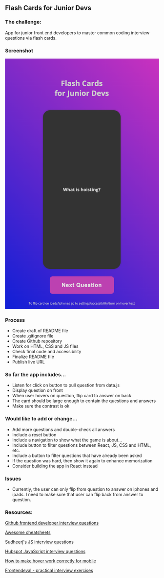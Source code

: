 ## Flash Cards for Junior Devs

### The challenge:

App for junior front end developers to master common coding interview questions via flash cards.

### Screenshot

![screenshot](img/screenshot.png)

### Process

- Create draft of README file
- Create .gitignore file
- Create Github repository
- Work on HTML, CSS and JS files
- Check final code and accessibility
- Finalize README file
- Publish live URL

### So far the app includes...

- Listen for click on button to pull question from data.js
- Display question on front
- When user hovers on question, flip card to answer on back
- The card should be large enough to contain the questions and answers
- Make sure the contrast is ok

### Would like to add or change...

- Add more questions and double-check all answers
- Include a reset button
- Include a navigation to show what the game is about...
- Include button to filter questions between React, JS, CSS and HTML, etc.
- Include a button to filter questions that have already been asked
- If the question was hard, then show it again to enhance memorization
- Consider building the app in React instead

### Issues

- Currently, the user can only flip from question to answer on iphones and ipads. I need to make sure that user can flip back from answer to question.

### Resources:

[Github frontend developer interview questions]("https://github.com/h5bp/Front-end-Developer-Interview-Questions/tree/main")

[Awesome cheatsheets]("https://github.com/LeCoupa/awesome-cheatsheets/blob/master/languages/javascript.js")

[Sudheerj's JS interview questions]("https://github.com/sudheerj/javascript-interview-questions")

[Hubspot JavaScript interview questions]("https://blog.hubspot.com/website/javascript-interview-questions")

[How to make hover work correctly for mobile]("https://stackoverflow.com/questions/75974325/how-to-make-hover-work-correct-for-mobile")

[Frontendeval - practical interview exercises]("https://frontendeval.com/?utm_source=youtube&utm_medium=video&utm_campaign=techrally")
